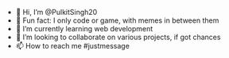 - 👋 Hi, I’m @PulkitSingh20
- 👀 Fun fact: I only code or game, with memes in between them
- 🌱 I’m currently learning web development 
- 💞️ I’m looking to collaborate on various projects, if got chances 
- 📫 How to reach me #justmessage  

<!---
PulkitSingh20/PulkitSingh20 is a ✨ special ✨ repository because its `README.md` (this file) appears on your GitHub profile.
You can click the Preview link to take a look at your changes.
--->

